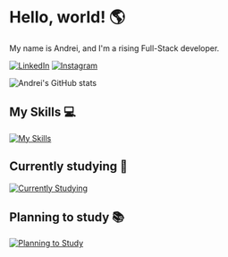 # Hello, world! 🌎

My name is Andrei, and I'm a rising Full-Stack developer.

[![LinkedIn](https://img.shields.io/badge/LinkedIn-0077B5?style=for-the-badge&logo=linkedin&logoColor=white)](https://www.linkedin.com/in/andrei-da-rosa-bacin-70762b220/)
[![Instagram](https://img.shields.io/badge/Instagram-E4405F?style=for-the-badge&logo=instagram&logoColor=white)](https://www.instagram.com/dreyydk/)

![Andrei's GitHub stats](https://github-readme-stats.vercel.app/api?username=dreyydk&show_icons=true&theme=dark)

## My Skills 💻

[![My Skills](https://skillicons.dev/icons?i=html,css)](https://skillicons.dev)

## Currently studying 📖

[![Currently Studying](https://skillicons.dev/icons?i=js)](https://skillicons.dev)

## Planning to study 📚

[![Planning to Study](https://skillicons.dev/icons?i=react,ts,nodejs,python)](https://skillicons.dev)
